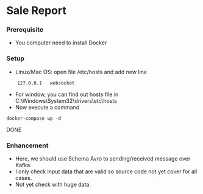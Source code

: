 # Sale Report

### Prerequisite
- You computer need to install Docker

### Setup
- Linux/Mac OS: open file /etc/hosts and add new line
```
    127.0.0.1   websocket
```
- For window, you can find out hosts file in C:\Windows\System32\drivers\etc\hosts
- Now execute a command
```
docker-compose up -d
```
DONE

### Enhancement
- Here, we should use Schema Avro to sending/received message over Kafka.
- I only check input data that are valid so source code not yet cover for all cases.
- Not yet check with huge data.
